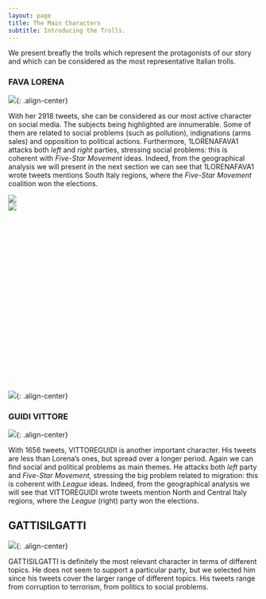 ```yaml
---
layout: page
title: The Main Characters
subtitle: Introducing the Trolls.
---
```


We present breafly the trolls which represent the protagonists of our story and which can be considered as the most representative Italian trolls.

### FAVA LORENA
![](../img/FAVA1.PNG){: .align-center}

With her 2918 tweets, she can be considered as our most active character on social media. The subjects being highlighted are innumerable. Some of them are related to social problems (such as pollution), indignations (arms sales) and opposition to political actions. Furthermore, 1LORENAFAVA1 attacks both *left* and *right* parties, stressing social problems: this is coherent with *Five-Star Movement* ideas. Indeed, from the geographical analysis we will present in the next section we can see that 1LORENAFAVA1 wrote tweets mentions South Italy regions, where the *Five-Star Movement* coalition won the elections.

<script src="jssor.slider.min.js"></script>
<div id="jssor_1" style="position:relative;top:0px;left:0px;width:980px;height:380px;overflow:hidden;">
    <div data-u="slides" style="position:absolute;top:0px;left:0px;width:980px;height:380px;overflow:hidden;">
        <div><img data-u="image" src="../img/lorenafava1.png" /></div>
        <div><img data-u="image" src="../img/lorenafava2.png" /></div>
    </div>
</div>
<script>
    var options = { $AutoPlay: 1 };
    var jssor_1_slider = new $JssorSlider$("jssor_1", options);
</script>

![](../img/lorenafava1.png){: .align-center}

### GUIDI VITTORE
![](../img/GUIDI1.PNG){: .align-center}

With 1656 tweets, VITTOREGUIDI is another important character. His tweets are less than Lorena’s ones, but spread over a longer period. Again we can find social and political problems as main themes. He attacks both *left* party and *Five-Star Movement*, stressing the big problem related to migration: this is coherent with *League* ideas. Indeed, from the geographical analysis we will see that VITTOREGUIDI wrote tweets mention North and Central Italy regions, where the *League* (right) party won the elections.

## GATTISILGATTI
![](../img/GUIDI1.PNG){: .align-center}

GATTISILGATTI is definitely the most relevant character in terms of different topics. He does not seem to support a particular party, but we selected him since his tweets cover the larger range of different topics. His tweets range from corruption to terrorism, from politics to social problems.
